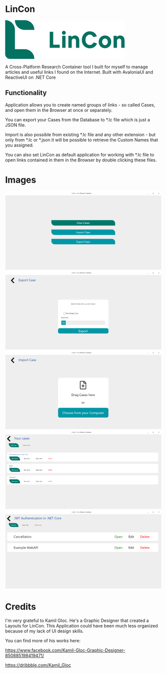 # LinCon

<img src="Images/LinCon.png"/>

A Cross-Platform Research Container tool I built for myself to manage articles and useful links I found on the Internet.
Built with AvaloniaUI and ReactiveUI on .NET Core 

## Functionality

Application allows you to create named groups of links - so called Cases, and open them in the Browser at once or separately.

You can export your Cases from the Database to *.lc file which is just a JSON file.

Import is also possible from existing *.lc file and any other extension - but only from *.lc or *.json it will be possible to retrieve the Custom Names that you assigned.

You can also set LinCon as default application for working with *.lc file to open links contained in them in the Browser by double clicking these files.

# Images

<img src="Images/Menu.png"/>
<img src="Images/Export.png"/>
<img src="Images/Import.png"/>
<img src="Images/Cases.png"/>
<img src="Images/Case.png"/>

# Credits

I'm very grateful to Kamil Gloc.
He's a Graphic Designer that created a Layouts for LinCon.
This Application could have been much less organized because of my lack of UI design skills.

You can find more of his works here:

https://www.facebook.com/Kamil-Gloc-Graphic-Designer-850885198419471/

https://dribbble.com/Kamil_Gloc
